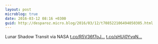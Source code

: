 ```yaml
---
layout: post
microblog: true
date: 2016-03-12 08:16 +0300
guid: http://desparoz.micro.blog/2016/03/12/t708522106494050305.html
---
```

Lunar Shadow Transit via NASA [t.co/R5V36f7oJ...](https://t.co/R5V36f7oJ1) [t.co/sHUj0YvqN...](https://t.co/sHUj0YvqNS)
